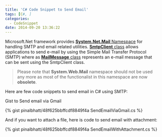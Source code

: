 ```yaml
---
title: 'C# Code Snippet to Send Email'
tags: [C#, ]
categories:
  - CodeSnippet
date: 2014-09-20 13:36:22
---
```

<p>Microsoft.Net framework provides <a title="System.Net.Mail Namespace" href="http://msdn.microsoft.com/en-us/library/System.Net.Mail.aspx" target="_blank"><strong>System.Net.Mail</strong> Namespace</a> for handling SMTP and email related utilities. <a href="http://msdn.microsoft.com/en-us/library/system.net.mail.smtpclient.aspx" target="_blank"><strong>SmtpClient</strong> class</a> allows applications to send e-mail by using the Simple Mail Transfer Protocol (SMTP) where as <a href="http://msdn.microsoft.com/en-us/library/system.net.mail.mailmessage.aspx" target="_blank"><strong>MailMessage</strong> class</a> represents an e-mail message that can be sent using the SmtpClient class.</p>
<blockquote><p>Please note that <strong>System.Web.Mail</strong> namespace should not be used any more as most of the functionalist in this namespace are now <strong>obsolete</strong>.</p></blockquote>
<p>Here are few code snippets to send email in C# using SMTP:</p>
<p>Gist to Send email via Gmail</p>
{% gist pinalbhatt/48f625bbffcdf8849f4a SendEmailViaGmail.cs %}
<p>And if you want to attach a file, here is code to send email with attachment:</p>
{% gist pinalbhatt/48f625bbffcdf8849f4a SendEmailWithAttachment.cs %}